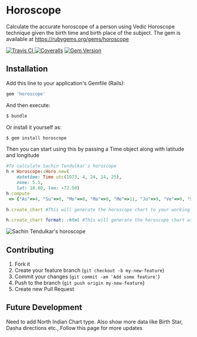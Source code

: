 # Horoscope

Calculate the accurate horoscope of a person using Vedic Horoscope technique given the birth time and birth place of the subject. The gem is available at https://rubygems.org/gems/horoscope

[![Travis CI   ](https://api.travis-ci.org/bragboy/horoscope.png)     ](https://travis-ci.org/bragboy/horoscope)
[![Coveralls   ](https://coveralls.io/repos/bragboy/horoscope/badge.png)](https://coveralls.io/r/bragboy/horoscope)
[![Gem Version](https://badge.fury.io/rb/horoscope.png)](http://badge.fury.io/rb/horoscope)

## Installation

Add this line to your application's Gemfile (Rails):
```ruby
gem 'horoscope'
```
And then execute:
```sh
$ bundle
```
Or install it yourself as:
```ruby
$ gem install horoscope
```    
Then you can start using this by passing a Time object along with latitude and longitude
```ruby
#To calculate Sachin Tendulkar's horoscope
h = Horoscope::Horo.new(
    datetime: Time.utc(1973, 4, 24, 14, 25), 
    zone: 5.5,
    lat: 18.60, lon: -72.50)
h.compute
 => {"As"=>4, "Su"=>0, "Mo"=>8, "Ma"=>9, "Me"=>11, "Ju"=>9, "Ve"=>0, "Sa"=>1, "Ra"=>8, "Ke"=>2}

h.create_chart #This will generate the horoscope chart to your working directory

h.create_chart format: :html #This will generate the horoscope chart as html text and can be embedded onto any html container
```  	
![Sachin Tendulkar's horoscope](http://i.imgur.com/theTdBg.png)

## Contributing

1. Fork it
2. Create your feature branch (`git checkout -b my-new-feature`)
3. Commit your changes (`git commit -am 'Add some feature'`)
4. Push to the branch (`git push origin my-new-feature`)
5. Create new Pull Request


## Future Development

Need to add North Indian Chart type. Also show more data like Birth Star, Dasha directions etc., Follow this page for more updates
